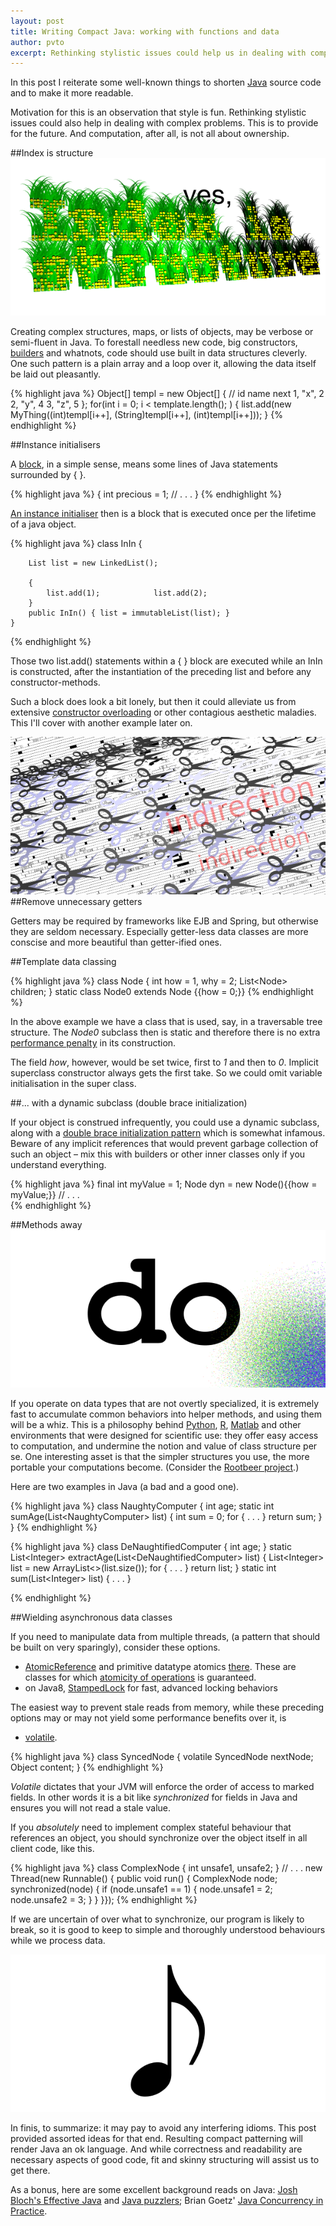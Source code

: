 ```yaml
---
layout: post
title: Writing Compact Java: working with functions and data
author: pvto
excerpt: Rethinking stylistic issues could help us in dealing with complex problems, while computation, after all, is not all about ownership.
---
```



In this post I reiterate some well-known things to shorten [Java](http://www.oracle.com/technetwork/java/index.html) source code and to make it more readable.

Motivation for this is an observation that style is fun.  Rethinking stylistic issues could also help in dealing with complex problems.  This is to provide for the future.  And computation, after all, is not all about ownership.


##Index is structure
![Index is structure](/img/index-is-structure.png)

Creating complex structures, maps, or lists of objects, may be verbose or semi-fluent in Java.  To forestall needless new code, big constructors, [builders](http://en.wikipedia.org/wiki/Builder_pattern) and whatnots, code should use built in data structures cleverly.  One such pattern is a plain array and a loop over it, allowing the data itself be laid out pleasantly.

{% highlight java %}
    Object[] templ = new Object[] {
        // id   name  next
        1, "x", 2
        2, "y", 4
        3, "z", 5
    };
    for(int i = 0; i &lt; template.length(); ) {
        list.add(new MyThing((int)templ[i++], (String)templ[i++], (int)templ[i++]));
    }
{% endhighlight %}


##Instance initialisers

A [block](http://docs.oracle.com/javase/specs/jls/se8/html/jls-14.html#jls-14.2), in a simple sense, means some lines of Java statements surrounded by { }.

{% highlight java %}
    {
        int precious = 1;
        // . . .
    }
{% endhighlight %}

[An instance initialiser](http://docs.oracle.com/javase/specs/jls/se8/html/jls-8.html#jls-8.6) then is a block that is executed once per the lifetime of a java object.

{% highlight java %}
    class InIn {

        List list = new LinkedList();

        {
            list.add(1);            list.add(2);
        }
        public InIn() { list = immutableList(list); }
    }
{% endhighlight %}

Those two list.add() statements within a { } block are executed while an InIn is constructed, after the instantiation of the preceding list and before any constructor-methods.

Such a block does look a bit lonely, but then it could alleviate us from extensive [constructor overloading](http://docs.oracle.com/javase/specs/jls/se8/html/jls-8.html#jls-8.8.8) or other contagious aesthetic maladies.  This I'll cover with another example later on.

![Scissors](/img/scissors.png)
##Remove unnecessary getters

Getters may be required by frameworks like EJB and Spring, but otherwise they are seldom necessary.  Especially getter-less data classes are more conscise and more beautiful than getter-ified ones.

##Template data classing

{% highlight java %}
    class Node {
        int how = 1, why = 2;
        List&lt;Node&gt; children;
    }
    static class Node0 extends Node {{how = 0;}}
{% endhighlight %}

In the above example we have a class that is used, say, in a traversable tree structure.  The *Node0* subclass then is static and therefore there is no extra [performance penalty]() in its construction.

The field *how*, however, would be set twice, first to *1* and then to *0*.  Implicit superclass constructor always gets the first take.  So we could omit variable initialisation in the super class.


##... with a dynamic subclass (double brace initialization)

If your object is construed infrequently, you could use a dynamic subclass, along with a [double brace initialization pattern](http://www.ayp-sd.blogspot.fi/2012/12/double-brace-initialization-in-java.html) which is somewhat infamous.  Beware of any implicit references that would prevent garbage collection of such an object – mix this with builders or other inner classes only if you understand everything.

{% highlight java %}
    final int myValue = 1;
    Node dyn = new Node(){{how = myValue;}}
    // . . .  
{% endhighlight %}


##Methods away
![do](/img/do.png)

If you operate on data types that are not overtly specialized, it is extremely fast to accumulate common behaviors into helper methods, and using them will be a whiz.  This is a philosophy behind [Python](https://www.python.org/), [R](http://www.r-project.org/), [Matlab](http://www.mathworks.se/products/matlab/) and other environments that were designed for scientific use:  they offer easy access to computation, and undermine the notion and value of class structure per se.  One interesting asset is that the simpler structures you use, the more portable your computations become.  (Consider the [Rootbeer project](https://github.com/pcpratts/rootbeer1).)

Here are two examples in Java (a bad and a good one).

{% highlight java %}
    class NaughtyComputer {
        int age;
        static int sumAge(List&lt;NaughtyComputer&gt; list) {
            int sum = 0;            for { . . . }            return sum;
        }
    }
{% endhighlight %}

{% highlight java %}
    class DeNaughtifiedComputer {
        int age;
    }
    static List&lt;Integer&gt; extractAge(List&lt;DeNaughtifiedComputer&gt; list) { 
        List&lt;Integer&gt; list = new ArrayList&lt;&gt;(list.size());
        for { . . . }
        return list;
    }
    static int sum(List&lt;Integer&gt; list) { . . . }

{% endhighlight %}


##Wielding asynchronous data classes

If you need to manipulate data from multiple threads, (a pattern that should be built on very sparingly), consider these options.

* [AtomicReference](http://docs.oracle.com/javase/8/docs/api/java/util/concurrent/atomic/AtomicReference.html) and primitive datatype atomics [there](http://docs.oracle.com/javase/8/docs/api/java/util/concurrent/atomic/package-frame.html).  These are classes for which [atomicity of operations](http://en.wikipedia.org/wiki/Atomicity_(programming)) is guaranteed.
* on Java8, [StampedLock](http://docs.oracle.com/javase/8/docs/api/java/util/concurrent/locks/StampedLock.html) for fast, advanced locking behaviors

The easiest way to prevent stale reads from memory, while these preceding options may or may not yield some performance benefits over it, is

* [volatile](http://docs.oracle.com/javase/specs/jls/se8/html/jls-8.html#jls-8.3.1.4). 

{% highlight java %}
    class SyncedNode {
        volatile SyncedNode nextNode;   
        Object content;
    }
{% endhighlight %}

*Volatile* dictates that your JVM will enforce the order of access to marked fields.  In other words it is a bit like *synchronized* for fields in Java and ensures you will not read a stale value.

If you *absolutely* need to implement complex stateful behaviour that references an object, you should synchronize over the object itself in all client code, like this.

{% highlight java %}
    class ComplexNode {
        int unsafe1, unsafe2;
    }
    // . . .
    new Thread(new Runnable() {  public void run() {
        ComplexNode node;
        synchronized(node) {
            if (node.unsafe1 == 1) {
                node.unsafe1 = 2;            node.unsafe2 = 3;
            }
        }
    }});
{% endhighlight %}

If we are uncertain of over what to synchronize, our program is likely to break, so it is good to keep to simple and thoroughly understood behaviours while we process data.

![note](/img/note.png)

In finis, to summarize: it may pay to avoid any interfering idioms.  This post provided assorted ideas for that end.  Resulting compact patterning will render Java an ok language.  And while correctness and readability are necessary aspects of good code, fit and skinny structuring will assist us to get there.

As a bonus, here are some excellent background reads on Java: [Josh Bloch's Effective Java](http://www.amazon.com/Effective-Java-Edition-Joshua-Bloch/dp/0321356683/ref=sr_1_1?ie=UTF8&qid=1403521178&sr=8-1&keywords=josh+bloch) and [Java puzzlers](http://www.amazon.com/Java%C2%BF-Puzzlers-Traps-Pitfalls-Corner/dp/032133678X/ref=sr_1_2?ie=UTF8&qid=1403521213&sr=8-2&keywords=josh+bloch); Brian Goetz' [Java Concurrency in Practice](http://www.amazon.com/Java-Concurrency-Practice-Brian-Goetz/dp/0321349601/ref=sr_1_1?s=books&ie=UTF8&qid=1403521289&sr=1-1&keywords=java+concurrency+in+practice).

